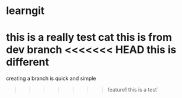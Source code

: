 # learngit
this is a really test cat
this is from dev branch
<<<<<<< HEAD
this is different
=======
creating a branch is quick and simple
>>>>>>> feature1
this is a test`
